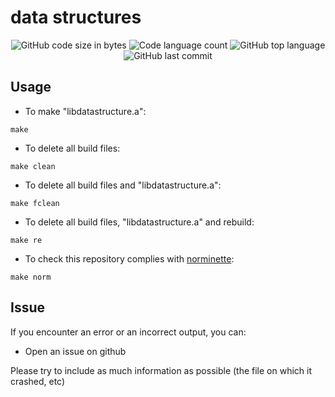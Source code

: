 # data structures

<p align="center">
	<img alt="GitHub code size in bytes" src="https://img.shields.io/github/languages/code-size/juwkim/data_structures?color=lightblue" />
	<img alt="Code language count" src="https://img.shields.io/github/languages/count/juwkim/data_structures?color=yellow" />
	<img alt="GitHub top language" src="https://img.shields.io/github/languages/top/juwkim/data_structures?color=blue" />
	<img alt="GitHub last commit" src="https://img.shields.io/github/last-commit/juwkim/data_structures?color=green" />
</p>

## Usage

- To make "libdatastructure.a":

```
make
```

- To delete all build files:

```
make clean
```

- To delete all build files and "libdatastructure.a":

```
make fclean
```

- To delete all build files, "libdatastructure.a" and rebuild:

```
make re
```

- To check this repository complies with [norminette](https://github.com/42School/norminette):

```
make norm
```



## Issue

If you encounter an error or an incorrect output, you can:
 - Open an issue on github
    

Please try to include as much information as possible (the file on which it crashed, etc)
